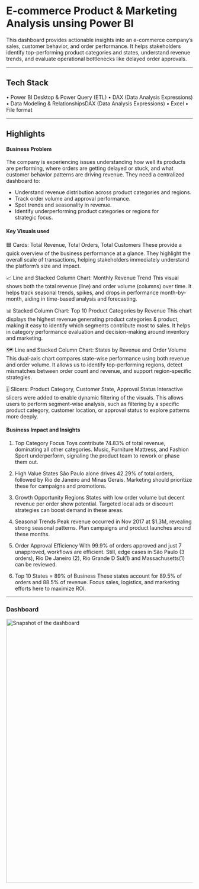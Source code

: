 # E-commerce Product & Marketing Analysis unsing Power BI
This dashboard provides actionable insights into an e-commerce company’s sales, customer behavior, and order performance. It helps stakeholders identify top-performing product categories and states, understand revenue trends, and evaluate operational bottlenecks like delayed order approvals.

---

## Tech Stack
  • Power BI Desktop & Power Query (ETL)
  • DAX (Data Analysis Expressions)
  • Data Modeling & RelationshipsDAX (Data Analysis Expressions)
  • Excel
  • File format

 ---

 ## Highlights
 #### Business Problem
 The company is experiencing issues understanding how well its products are performing, where orders are getting delayed or stuck, and what customer behavior patterns are driving revenue.
 They need a centralized dashboard to:
 * Understand revenue distribution across product categories and regions.
 * Track order volume and approval performance.
 * Spot trends and seasonality in revenue.
 * Identify underperforming product categories or regions for strategic focus.


 #### Key Visuals used
🟦 Cards: Total Revenue, Total Orders, Total Customers
These provide a quick overview of the business performance at a glance. They highlight the overall scale of transactions, helping stakeholders immediately understand the platform’s size and impact.

📈 Line and Stacked Column Chart: Monthly Revenue Trend
This visual shows both the total revenue (line) and order volume (columns) over time. It helps track seasonal trends, spikes, and drops in performance month-by-month, aiding in time-based analysis and forecasting.

📊 Stacked Column Chart: Top 10 Product Categories by Revenue
This chart displays the highest revenue generating product categories & product, making it easy to identify which segments contribute most to sales. It helps in category performance evaluation and decision-making around inventory and marketing.

🗺 Line and Stacked Column Chart: States by Revenue and Order Volume
This dual-axis chart compares state-wise performance using both revenue and order volume. It allows us to identify top-performing regions, detect mismatches between order count and revenue, and support region-specific strategies.



🎚 Slicers: Product Category, Customer State, Approval Status
Interactive slicers were added to enable dynamic filtering of the visuals. This allows users to perform segment-wise analysis, such as filtering by a specific product category, customer location, or approval status to explore patterns more deeply.


#### Business Impact and Insights
1. Top Category Focus
Toys contribute 74.83% of total revenue, dominating all other categories. Music, Furniture Mattress, and Fashion Sport underperform, signaling the product team to rework or phase them out.

2. High Value States
São Paulo alone drives 42.29% of total orders, followed by Rio de Janeiro and Minas Gerais. Marketing should prioritize these for campaigns and promotions.

3. Growth Opportunity Regions
States with low order volume but decent revenue per order show potential. Targeted local ads or discount strategies can boost demand in these areas.

4. Seasonal Trends
Peak revenue occurred in Nov 2017 at $1.3M, revealing strong seasonal patterns. Plan campaigns and product launches around these months.

5. Order Approval Efficiency
With 99.9% of orders approved and just 7 unapproved, workflows are efficient. Still, edge cases in São Paulo (3 orders), Rio De Janeiro (2), Rio Grande D Sul(1) and Massachusetts(1) can be reviewed.

6. Top 10 States = 89% of Business
These states account for 89.5% of orders and 88.5% of revenue. Focus sales, logistics, and marketing efforts here to maximize ROI.

---

### Dashboard
<img width="1274" height="713" alt="Snapshot of the dashboard" src="https://github.com/user-attachments/assets/8878bc8f-5d66-4df7-a7db-b9adafafe8eb" />



